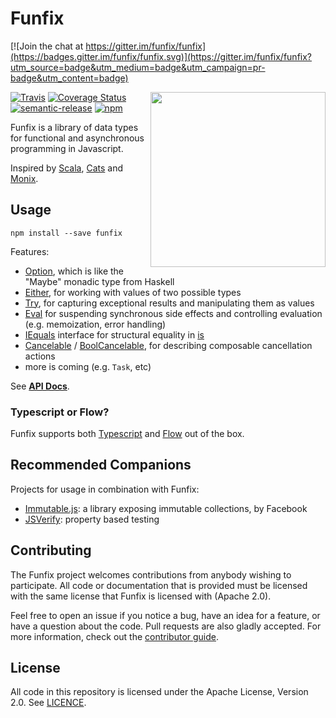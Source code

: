 # Funfix

[![Join the chat at https://gitter.im/funfix/funfix](https://badges.gitter.im/funfix/funfix.svg)](https://gitter.im/funfix/funfix?utm_source=badge&utm_medium=badge&utm_campaign=pr-badge&utm_content=badge)

<img src="https://funfix.org/public/logo/funfix-512.png" width="280" align="right" style="float:right; display: block; width:280px;" />

[![Travis](https://img.shields.io/travis/funfix/funfix.svg)](https://travis-ci.org/funfix/funfix)
[![Coverage Status](https://codecov.io/gh/funfix/funfix/coverage.svg?branch=master)](https://codecov.io/gh/funfix/funfix?branch=master)
[![semantic-release](https://img.shields.io/badge/%20%20%F0%9F%93%A6%F0%9F%9A%80-semantic--release-e10079.svg)](https://github.com/semantic-release/semantic-release)
[![npm](https://img.shields.io/npm/v/funfix.svg)](https://www.npmjs.com/package/funfix)

Funfix is a library of data types for functional and asynchronous
programming in Javascript.

Inspired by [Scala](http://www.scala-lang.org/), [Cats](http://typelevel.org/cats/)
and [Monix](https://monix.io/).

## Usage

```
npm install --save funfix
```

Features:

- [Option](https://funfix.org/api/classes/_core_option_.option.html),
  which is like the "Maybe" monadic type from Haskell
- [Either](https://funfix.org/api/classes/_core_either_.either.html),
  for working with values of two possible types
- [Try](https://funfix.org/api/classes/_core_try_.try.html),
  for capturing exceptional results and manipulating them as values
- [Eval](https://funfix.org/api/classes/_effect_eval_.eval.html)
  for suspending synchronous side effects and controlling evaluation
  (e.g. memoization, error handling)
- [IEquals](https://funfix.org/api/interfaces/_core_std_.iequals.html) interface
  for structural equality in [is](https://funfix.org/api/modules/_core_std_.html#is)
- [Cancelable](https://funfix.org/api/classes/_exec_cancelable_.cancelable.html) /
  [BoolCancelable](https://funfix.org/api/classes/_exec_cancelable_.boolcancelable.html),
  for describing composable cancellation actions
- more is coming (e.g. `Task`, etc)

See **[API Docs](https://funfix.org/api)**.

### Typescript or Flow?

Funfix supports both [Typescript](https://www.typescriptlang.org/)
and [Flow](https://flow.org/) out of the box.

## Recommended Companions

Projects for usage in combination with Funfix:

- [Immutable.js](https://facebook.github.io/immutable-js/):
  a library exposing immutable collections, by Facebook
- [JSVerify](https://jsverify.github.io/):
  property based testing

## Contributing

The Funfix project welcomes contributions from anybody wishing to
participate.  All code or documentation that is provided must be
licensed with the same license that Funfix is licensed with (Apache
2.0).

Feel free to open an issue if you notice a bug, have an idea for a
feature, or have a question about the code. Pull requests are also
gladly accepted. For more information, check out the
[contributor guide](CONTRIBUTING.md).

## License

All code in this repository is licensed under the Apache License,
Version 2.0.  See [LICENCE](./LICENSE).

